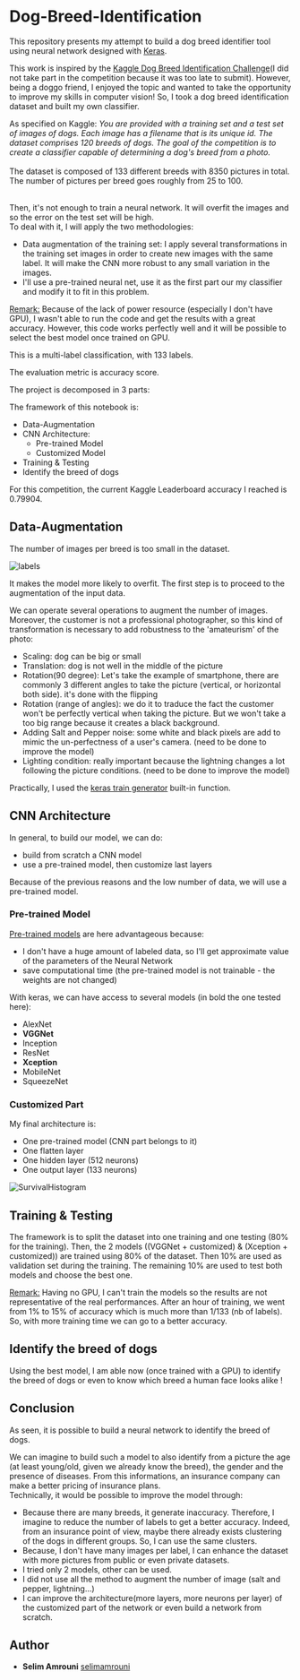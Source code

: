 # Dog-Breed-Identification

This repository presents my attempt to build a dog breed identifier tool using neural network designed with [Keras](https://keras.io/). <br>

This work is inspired by the [Kaggle Dog Breed Identification Challenge](https://www.kaggle.com/c/dog-breed-identification)(I did not take part in the competition because it was too late to submit). However, being a doggo friend, I enjoyed the topic and wanted to take the opportunity to improve my skills in computer vision! So, I took a dog breed identification dataset and built my own classifier.<br>

As specified on Kaggle: <i>You are provided with a training set and a test set of images of dogs. Each image has a filename that is its unique id. The dataset comprises 120 breeds of dogs. The goal of the competition is to create a classifier capable of determining a dog's breed from a photo. </i><br><br>
The dataset is composed of 133 different breeds with 8350 pictures in total. The number of pictures per breed goes roughly from 25 to 100. <br><br>

Then, it's not enough to train a neural network. It will overfit the images and so the error on the test set will be high. <br> 
To deal with it, I will apply the two methodologies: 
 - Data augmentation of the training set: I apply several transformations in the training set images in order to create new images with the same label. It will make the CNN more robust to any small variation in the images.
 - I'll use a pre-trained neural net, use it as the first part our my classifier and modify it to fit in this problem.

<u>Remark:</u> Because of the lack of power resource (especially I don't have GPU), I wasn't able to run the code and get the results with a great accuracy. However, this code works perfectly well and it will be possible to select the best model once trained on GPU. 

This is a multi-label classification, with 133 labels.

The evaluation metric is accuracy score. 

The project is decomposed in 3 parts:

The framework of this notebook is:
- Data-Augmentation
- CNN Architecture:
    - Pre-trained Model
    - Customized Model
- Training & Testing
- Identify the breed of dogs

For this competition, the current Kaggle Leaderboard accuracy I reached is 0.79904. 

## Data-Augmentation

The number of images per breed is too small in the dataset. 

![labels](./print/labels.png)

It makes the model more likely to overfit. The first step is to proceed to the augmentation of the input data. 

We can operate several operations to augment the number of images. Moreover, the customer is not a professional photographer, so this kind of transformation is necessary to add robustness to the 'amateurism' of the photo:
- Scaling: dog can be big or small 
- Translation: dog is not well in the middle of the picture
- Rotation(90 degree): Let's take the example of smartphone, there are commonly 3 different angles to take the picture (vertical, or horizontal both side). it's done with the flipping
- Rotation (range of angles): we do it to traduce the fact the customer won't be perfectly vertical when taking the picture. But we won't take a too big range because it creates a black background.
- Adding Salt and Pepper noise: some white and black pixels are add to mimic the un-perfectness of a user's camera. (need to be done to improve the model)
- Lighting condition: really important because the lightning changes a lot following the picture conditions. (need to be done to improve the model)

Practically, I used the [keras train generator](https://keras.io/preprocessing/image/) built-in function. 

## CNN Architecture

In general, to build our model, we can do:
- build from scratch a CNN model
- use a pre-trained model, then customize last layers

Because of the previous reasons and the low number of data, we will use a pre-trained model. 

### Pre-trained Model

[Pre-trained models](https://keras.io/applications/) are here advantageous because:
- I don't have a huge amount of labeled data, so I'll get approximate value of the parameters of the Neural Network
- save computational time (the pre-trained model is not trainable - the weights are not changed)

With keras, we can have access to several models (in bold the one tested here):
- AlexNet
- <b>VGGNet</b>
- Inception
- ResNet
- <b>Xception</b>
- MobileNet
- SqueezeNet

### Customized Part 

My final architecture is:
 - One pre-trained model (CNN part belongs to it)
 - One flatten layer
 - One hidden layer (512 neurons)
 - One output layer (133 neurons)


![SurvivalHistogram](survive_or_not.png)

## Training & Testing

The framework is to split the dataset into one training and one testing (80% for the training). Then, the 2 models ((VGGNet + customized) & (Xception + customized)) are trained using 80% of the dataset. Then 10% are used as validation set during the training. 
The remaining 10% are used to test both models and choose the best one. 

<u>Remark:</u> Having no GPU, I can't train the models so the results are not representative of the real performances. After an hour of training, we went from 1% to 15% of accuracy which is much more than 1/133 (nb of labels). So, with more training time we can go to a better accuracy. 

## Identify the breed of dogs

Using the best model, I am able now (once trained with a GPU) to identify the breed of dogs or even to know which breed a human face looks alike ! 

## Conclusion

As seen, it is possible to build a neural network to identify the breed of dogs. <br>

We can imagine to build such a model to also identify from a picture the age (at least young/old, given we already know the breed), the gender and the presence of diseases. From this informations, an insurance company can make a better pricing of insurance plans.<br>
Technically, it would be possible to improve the model through:
- Because there are many breeds, it generate inaccuracy. Therefore, I imagine to reduce the number of labels to get a better accuracy. Indeed, from an insurance point of view, maybe there already exists clustering of the dogs in different groups. So, I can use the same clusters.
- Because, I don't have many images per label, I can enhance the dataset with more pictures from public or even private datasets. 
- I tried only 2 models, other can be used. 
- I did not use all the method to augment the number of image (salt and pepper, lightning...)
- I can improve the architecture(more layers, more neurons per layer) of the customized part of the network or even build a network from scratch.


## Author

* **Selim Amrouni** [selimamrouni](https://github.com/selimamrouni)






